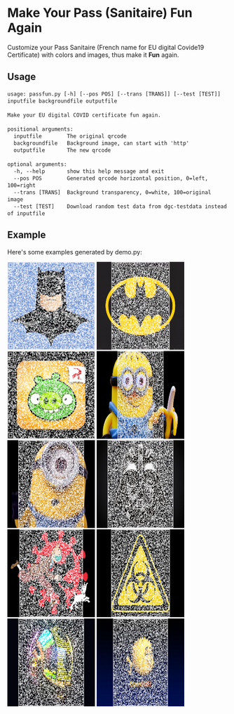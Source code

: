 # Make Your Pass (Sanitaire) Fun Again
Customize your Pass Sanitaire (French name for EU digital Covide19 Certificate) with colors and images, thus make it **Fun** again.

## Usage

    usage: passfun.py [-h] [--pos POS] [--trans [TRANS]] [--test [TEST]] inputfile backgroundfile outputfile

    Make your EU digital COVID certificate fun again.

    positional arguments:
      inputfile        The original qrcode
      backgroundfile   Background image, can start with 'http'
      outputfile       The new qrcode

    optional arguments:
      -h, --help       show this help message and exit
      --pos POS        Generated qrcode horizontal position, 0=left, 100=right
      --trans [TRANS]  Background transparency, 0=white, 100=original image
      --test [TEST]    Download random test data from dgc-testdata instead of inputfile

## Example

Here's some examples generated by demo.py:

<img src="1.png" width=200 height=200 />
<img src="2.png" width=200 height=200 />
<img src="3.png" width=200 height=200 />
<img src="4.png" width=200 height=200 />
<img src="5.png" width=200 height=200 />
<img src="6.png" width=200 height=200 />
<img src="7.png" width=200 height=200 />
<img src="8.png" width=200 height=200 />
<img src="9.png" width=200 height=200 />
<img src="10.png" width=200 height=200 />
